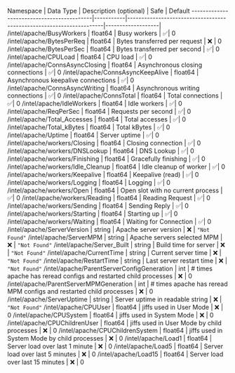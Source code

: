 Namespace                                  | Data Type | Description (optional)                                              | Safe              | Default
-------------------------------------------|-----------|---------------------------------------------------------------------|-------------------|
/intel/apache/BusyWorkers                  | float64   | Busy workers                                                        | :white_check_mark:| 0
/intel/apache/BytesPerReq                  | float64   | Bytes transferred per request                                       | :x: | 0
/intel/apache/BytesPerSec                  | float64   | Bytes transferred per second                                        | :white_check_mark:| 0
/intel/apache/CPULoad                      | float64   | CPU load                                                            | :white_check_mark:| 0
/intel/apache/ConnsAsyncClosing            | float64   | Asynchronous closing connections                                    | :white_check_mark:| 0
/intel/apache/ConnsAsyncKeepAlive          | float64   | Asynchronous keepalive connections                                  | :white_check_mark:| 0
/intel/apache/ConnsAsyncWriting            | float64   | Asynchronous writing connections                                    | :white_check_mark:| 0
/intel/apache/ConnsTotal                   | float64   | Total connections                                                   | :white_check_mark:| 0
/intel/apache/IdleWorkers                  | float64   | Idle workers                                                        | :white_check_mark:| 0
/intel/apache/ReqPerSec                    | float64   | Requests per second                                                 | :white_check_mark:| 0
/intel/apache/Total_Accesses               | float64   | Total accesses                                                      | :white_check_mark:| 0
/intel/apache/Total_kBytes                 | float64   | Total kBytes                                                        | :white_check_mark:| 0
/intel/apache/Uptime                       | float64   | Server uptime                                                       | :white_check_mark:| 0
/intel/apache/workers/Closing              | float64   | Closing connection                                                  | :white_check_mark:| 0
/intel/apache/workers/DNSLookup            | float64   | DNS Lookup                                                          | :white_check_mark:| 0
/intel/apache/workers/Finishing            | float64   | Gracefully finishing                                                | :white_check_mark:| 0
/intel/apache/workers/Idle_Cleanup         | float64   | Idle cleanup of worker                                              | :white_check_mark:| 0
/intel/apache/workers/Keepalive            | float64   | Keepalive (read)                                                    | :white_check_mark:| 0
/intel/apache/workers/Logging              | float64   | Logging                                                             | :white_check_mark:| 0
/intel/apache/workers/Open                 | float64   | Open slot with no current process                                   | :white_check_mark:| 0
/intel/apache/workers/Reading              | float64   | Reading Request                                                     | :white_check_mark:| 0
/intel/apache/workers/Sending              | float64   | Sending Reply                                                       | :white_check_mark:| 0
/intel/apache/workers/Starting             | float64   | Starting up                                                         | :white_check_mark:| 0
/intel/apache/workers/Waiting              | float64   | Waiting for Connection                                              | :white_check_mark:| 0
/intel/apache/ServerVersion                | string    | Apache server version                                               | :x: | `"Not Found"`
/intel/apache/ServerMPM                    | string    | Apache servers selected MPM                                         | :x: | `"Not Found"`
/intel/apache/Server_Built                 | string    | Build time for server                                               | :x: | `"Not Found"`
/intel/apache/CurrentTime                  | string    | Current server time                                                 | :x: | `"Not Found"`
/intel/apache/RestartTime                  | string    | Last server restart time                                            | :x: | `"Not Found"`
/intel/apache/ParentServerConfigGeneration | int       | # times apache has reread configs and restarted child processes     | :x: | 0
/intel/apache/ParentServerMPMGeneration    | int       | # times apache has reread MPM configs and restarted child processes | :x: | 0
/intel/apache/ServerUptime                 | string    | Server uptime in readable string                                    | :x: | `"Not Found"`
/intel/apache/CPUUser                      | float64   | jiffs used in User Mode                                             | :x: | 0
/intel/apache/CPUSystem                    | float64   | jiffs used in System Mode                                           | :x: | 0
/intel/apache/CPUChildrenUser              | float64   | jiffs used in User Mode by child processes                          | :x: | 0
/intel/apache/CPUChildrenSystem            | float64   | jiffs used in System Mode by child processes                        | :x: | 0
/intel/apache/Load1                        | float64   | Server load over last 1 minute                                      | :x: | 0
/intel/apache/Load5                        | float64   | Server load over last 5 minutes                                     | :x: | 0
/intel/apache/Load15                       | float64   | Server load over last 15 minutes                                    | :x: | 0

